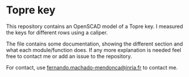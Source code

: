 # Topre key
This repository contains an OpenSCAD model of a Topre key. I measured the keys for different rows using a caliper.

The file contains some documentation, showing the different section and what each module/function does. If any more explanation is needed feel free to contact me or add an issue to the repository.

For contact, use fernando.machado-mendonca@inria.fr to contact me.

